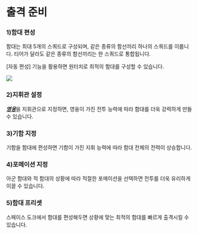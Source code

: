 # 출격 준비

### 1)함대 편성

 함대는 최대 5개의 스쿼드로 구성되며, 같은 종류의 함선끼리 하나의 스쿼드를 이룹니다. 티어가 달라도 같은 종류의 함선끼리는 한 스쿼드로 통합됩니다.

[자동 편성] 기능을 활용하면 원터치로 최적의 함대를 구성할 수 있습니다.

![](https://s3.ap-northeast-2.amazonaws.com/an2img/guide/501_001FleetSetAuto.png)



### 2)지휘관 설정

 [***<u>영웅</u>***](300hero.md)을 지휘관으로 지정하면, 영웅이 가진 전투 능력에 따라 함대를 더욱 강력하게 만들 수 있습니다.



### 3)기함 지정

 기함을 함대에 편성하면 기함이 가진 지휘 능력에 따라 함대 전체의 전력이 상승합니다.



### 4)포메이션 지정

 아군 함대와 적 함대의 상황에 따라 적절한 포메이션을 선택하면 전투를 더욱 유리하게 이끌 수 있습니다.



### 5)함대 프리셋

 스페이스 도크에서 함대를 편성해두면 상황에 맞는 최적의 함대를 빠르게 출격시킬 수 있습니다.